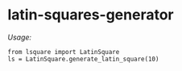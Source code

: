 # latin-squares-generator
*Usage:*
```
from lsquare import LatinSquare
ls = LatinSquare.generate_latin_square(10)
```
